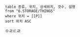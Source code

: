 
```dataview
table 종류, 위치, 상세위치, 갯수, 설명
from "6.STORAGE/THINGS"
where 위치 = [[P]]
sort 위치 ASC
```


ㅇㄹㄷㄹ
